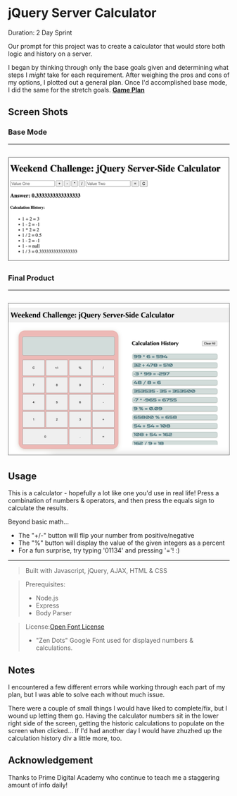 # jQuery Server Calculator

Duration: 2 Day Sprint

Our prompt for this project was to create a calculator that would store both logic and history on a server.  

I began by thinking through only the base goals given and determining what steps I *might* take for each requirement. After weighing the pros and cons of my options, I plotted out a general plan. Once I'd accomplished base mode, I did the same for the stretch goals. **[Game Plan](game-plan.md)**


## Screen Shots

### Base Mode 
---
![Base Mode Calculator](images/base-mode-screenshot.png)
---

### Final Product
---
![Final Calculator](images/final-screenshot.png)
---

## Usage

This is a calculator - hopefully a lot like one you'd use in real life! Press a combination of numbers & operators, and then press the equals sign to calculate the results. 

Beyond basic math...
- The "+/-" button will flip your number from positive/negative
- The "%" button will display the value of the given integers as a percent
- For a fun surprise, try typing '01134' and pressing '='! :)

---

> Built with Javascript, jQuery, AJAX, HTML & CSS

> Prerequisites:
> - Node.js
> - Express
> - Body Parser

> License:[Open Font License](https://scripts.sil.org/cms/scripts/page.php?site_id=nrsi&id=OFL)
> - "Zen Dots" Google Font used for displayed numbers & calculations.

## Notes

I encountered a few different errors while working through each part of my plan, but I was able to solve each without much issue. 

There were a couple of small things I would have liked to complete/fix, but I wound up letting them go. Having the calculator numbers sit in the lower right side of the screen, getting the historic calculations to populate on the screen when clicked... If I'd had another day I would have zhuzhed up the calculation history div a little more, too. 

## Acknowledgement
Thanks to Prime Digital Academy who continue to teach me a staggering amount of info daily!

